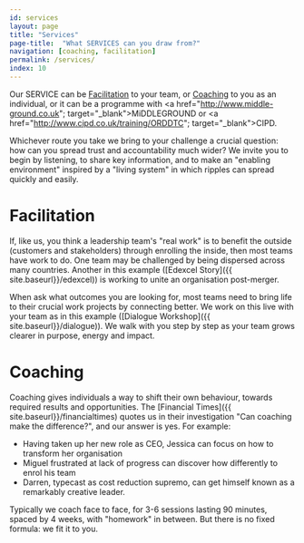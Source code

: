 ```yaml
---
id: services
layout: page
title: "Services"
page-title:  "What SERVICES can you draw from?"
navigation: [coaching, facilitation]
permalink: /services/
index: 10
---
```


Our SERVICE can be [Facilitation](#Facilitation) to your team, or [Coaching](#Coaching) to you as an individual, or it can be a programme with <a href="http://www.middle-ground.co.uk"; target="_blank">MiDDLEGROUND</a> or <a href="http://www.cipd.co.uk/training/ORDDTC"; target="_blank">CIPD</a>. 

Whichever route you take we bring to your challenge a crucial question: how can you spread trust and accountability much wider? We invite you to begin by listening, to share key information, and to make an "enabling environment" inspired by a "living system" in which ripples can spread quickly and easily.

<a name="Facilitation"></a>
Facilitation
============

If, like us, you think a leadership team's "real work" is to benefit the outside (customers and stakeholders) through enrolling the inside, then most teams have work to do. One team may be challenged by being dispersed across many countries. Another in this example ([Edexcel Story]({{ site.baseurl}}/edexcel)) is working to unite an organisation post-merger.

When ask what outcomes you are looking for, most teams need to bring life to their crucial work projects by connecting better. We work on this live with your team as in this example ([Dialogue Workshop]({{ site.baseurl}}/dialogue)). We walk with you step by step as your team grows clearer in purpose, energy and impact.

<a name="Coaching"></a>
Coaching
========

Coaching gives individuals a way to shift their own behaviour, towards required results and opportunities. The [Financial Times]({{ site.baseurl}}/financialtimes) quotes us in their investigation "Can coaching make the difference?", and our answer is yes. For example:

- Having taken up her new role as CEO, Jessica can focus on how to transform her organisation
- Miguel frustrated at lack of progress can discover how differently to enrol his team
- Darren, typecast as cost reduction supremo, can get himself known as a remarkably creative leader.

Typically we coach face to face, for 3-6 sessions lasting 90 minutes, spaced by 4 weeks, with "homework" in between. But there is no fixed formula: we fit it to you.  







